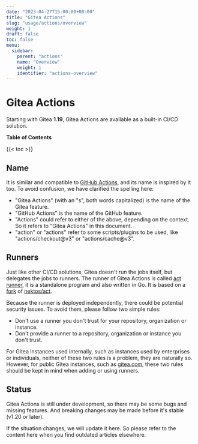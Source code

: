 ```yaml
---
date: "2023-04-27T15:00:00+08:00"
title: "Gitea Actions"
slug: "usage/actions/overview"
weight: 1
draft: false
toc: false
menu:
  sidebar:
    parent: "actions"
    name: "Overview"
    weight: 1
    identifier: "actions-overview"
---
```


# Gitea Actions

Starting with Gitea **1.19**, Gitea Actions are available as a built-in CI/CD solution.

**Table of Contents**

{{< toc >}}

## Name

It is similar and compatible to [GitHub Actions](https://github.com/features/actions), and its name is inspired by it too.
To avoid confusion, we have clarified the spelling here:

- "Gitea Actions" (with an "s", both words capitalized) is the name of the Gitea feature.
- "GitHub Actions" is the name of the GitHub feature.
- "Actions" could refer to either of the above, depending on the context. So it refers to "Gitea Actions" in this document.
- "action" or "actions" refer to some scripts/plugins to be used, like "actions/checkout@v3" or "actions/cache@v3".

## Runners

Just like other CI/CD solutions, Gitea doesn't run the jobs itself, but delegates the jobs to runners.
The runner of Gitea Actions is called [act runner](https://gitea.com/gitea/act_runner), it is a standalone program and also written in Go.
It is based on a [fork](https://gitea.com/gitea/act) of [nektos/act](http://github.com/nektos/act).

Because the runner is deployed independently, there could be potential security issues.
To avoid them, please follow two simple rules:

- Don't use a runner you don't trust for your repository, organization or instance.
- Don't provide a runner to a repository, organization or instance you don't trust.

For Gitea instances used internally, such as instances used by enterprises or individuals, neither of these two rules is a problem, they are naturally so.
However, for public Gitea instances, such as [gitea.com](https://gitea.com), these two rules should be kept in mind when adding or using runners.

## Status

Gitea Actions is still under development, so there may be some bugs and missing features.
And breaking changes may be made before it's stable (v1.20 or later).

If the situation changes, we will update it here.
So please refer to the content here when you find outdated articles elsewhere.
